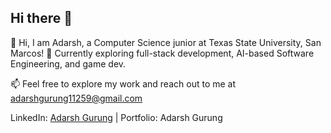 ## Hi there 👋

👋 Hi, I am Adarsh, a Computer Science junior at Texas State University, San Marcos!
🌱 Currently exploring full-stack development, AI-based Software Engineering, and game dev.

📫 Feel free to explore my work and reach out to me at adarshgurung11259@gmail.com

LinkedIn: [Adarsh Gurung](https://www.linkedin.com/in/adarsh-gurung-8650051b3/) | Portfolio: Adarsh Gurung

